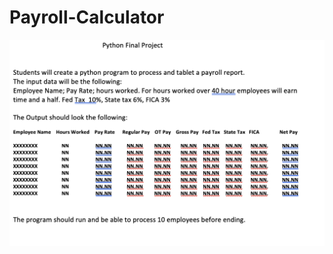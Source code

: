 # Payroll-Calculator

![alt text](https://github.com/ngriffin23/Payroll-Calculator/blob/main/Python_Project.png)
